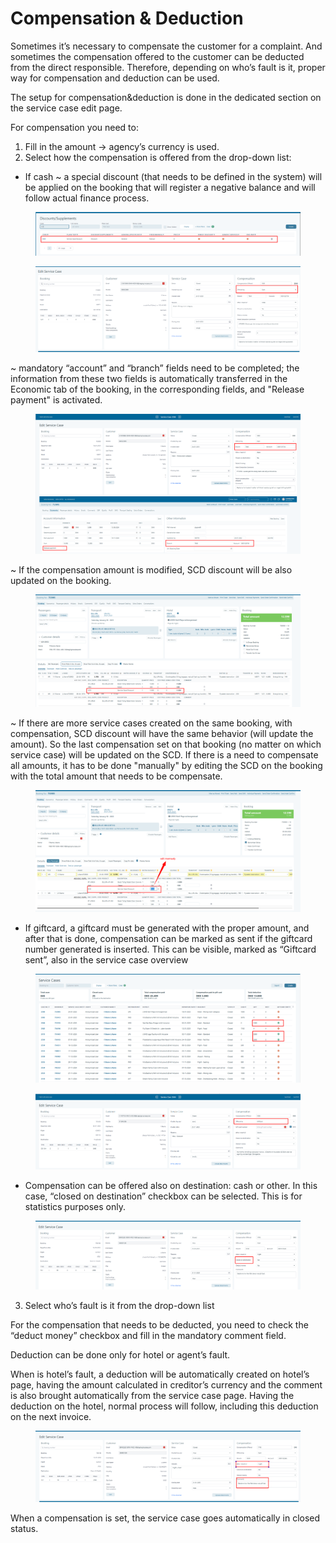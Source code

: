 # Compensation & Deduction

Sometimes it’s necessary to compensate the customer for a complaint. And sometimes the compensation offered to the customer can be deducted from the direct responsible. Therefore, depending on who’s fault is it, proper way for compensation and deduction can be used.

The setup for compensation\&deduction is done in the dedicated section on the service case edit page.

For compensation you need to:

1. Fill in the amount -> agency’s currency is used.
2. Select how the compensation is offered from the drop-down list:

* If cash \~ a special discount (that needs to be defined in the system) will be applied on the booking that will register a negative balance and will follow actual finance process.

<figure><img src="../.gitbook/assets/image (10) (1) (1) (1) (1) (1) (1) (1).png" alt=""><figcaption></figcaption></figure>

<figure><img src="../.gitbook/assets/image (11) (1) (1) (1) (1) (1) (1).png" alt=""><figcaption></figcaption></figure>

\~ mandatory “account” and “branch” fields need to be completed; the information from these two fields is automatically transferred in the Economic tab of the booking, in the corresponding fields, and "Release payment" is activated.

<figure><img src="../.gitbook/assets/image (13) (1) (1) (1) (1) (1).png" alt=""><figcaption></figcaption></figure>

\~ If the compensation amount is modified, SCD discount will be also updated on the booking.

<figure><img src="../.gitbook/assets/image (14) (1) (1) (1) (1).png" alt=""><figcaption></figcaption></figure>

\~ If there are more service cases created on the same booking, with compensation, SCD discount will have the same behavior (will update the amount). So the last compensation set on that booking (no matter on which service case) will be updated on the SCD. If there is a need to compensate all amounts, it has to be done "manually" by editing the SCD on the booking with the total amount that needs to be compensate.

<figure><img src="../.gitbook/assets/image (15) (1) (1) (1) (1).png" alt=""><figcaption></figcaption></figure>

* If giftcard, a giftcard must be generated with the proper amount, and after that is done, compensation can be marked as sent if the giftcard number generated is inserted. This can be visible, marked as “Giftcard sent”, also in the service case overview

<figure><img src="../.gitbook/assets/image (16) (1) (1) (1) (1).png" alt=""><figcaption></figcaption></figure>

<figure><img src="../.gitbook/assets/image (17) (1) (1) (1) (1).png" alt=""><figcaption></figcaption></figure>

* Compensation can be offered also on destination: cash or other. In this case, “closed on destination” checkbox can be selected. This is for statistics purposes only.

<figure><img src="../.gitbook/assets/image (18) (1) (1) (1) (1).png" alt=""><figcaption></figcaption></figure>

3. Select who’s fault is it from the drop-down list

For the compensation that needs to be deducted, you need to check the “deduct money” checkbox and fill in the mandatory comment field.

Deduction can be done only for hotel or agent’s fault.

When is hotel’s fault, a deduction will be automatically created on hotel’s page, having the amount calculated in creditor’s currency and the comment is also brought automatically from the service case page. Having the deduction on the hotel, normal process will follow, including this deduction on the next invoice.

<figure><img src="../.gitbook/assets/image (19) (1) (1) (1).png" alt=""><figcaption></figcaption></figure>

When a compensation is set, the service case goes automatically in closed status.
